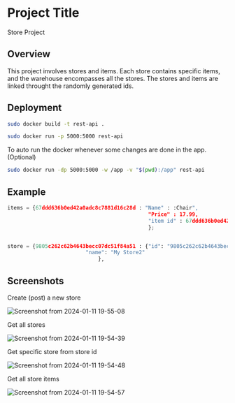 
# Project Title

Store Project


## Overview
This project involves stores and items. Each store contains specific items, and the warehouse encompasses all the stores. The stores and items are linked throught the randomly generated ids. 
## Deployment



```bash
sudo docker build -t rest-api .

```

```bash
sudo docker run -p 5000:5000 rest-api

```

To auto run the docker whenever some changes are done in the app. (Optional)


```bash
sudo docker run -dp 5000:5000 -w /app -v "$(pwd):/app" rest-api
```
## Example

```python
items = {67ddd636b0ed42a0adc8c7881d16c28d : "Name" : :Chair",
                                             "Price" : 17.99,
                                             "item id" : 67ddd636b0ed42a0adc8c7881d16c28d
                                             };


store = {9805c262c62b4643becc07dc51f84a51 : {"id": "9805c262c62b4643becc07dc51f84a51",
   					     "name": "My Store2"
  				             },
```
         
## Screenshots

Create (post) a new store

![Screenshot from 2024-01-11 19-55-08](https://github.com/rkirtii/Store-Hub-API/assets/142138548/5f1d0f12-5051-41f7-a207-388bf5f63415)


Get all stores

![Screenshot from 2024-01-11 19-54-39](https://github.com/rkirtii/Store-Hub-API/assets/142138548/c6c4497e-0b9a-4e61-9d47-d9664b459506)

Get specific store from store id

![Screenshot from 2024-01-11 19-54-48](https://github.com/rkirtii/Store-Hub-API/assets/142138548/dfe27967-64de-4c41-bb8b-f1f96456e7e1)

Get all store items

![Screenshot from 2024-01-11 19-54-57](https://github.com/rkirtii/Store-Hub-API/assets/142138548/6013453f-ff52-4c4a-99bb-40c0cd049628)


